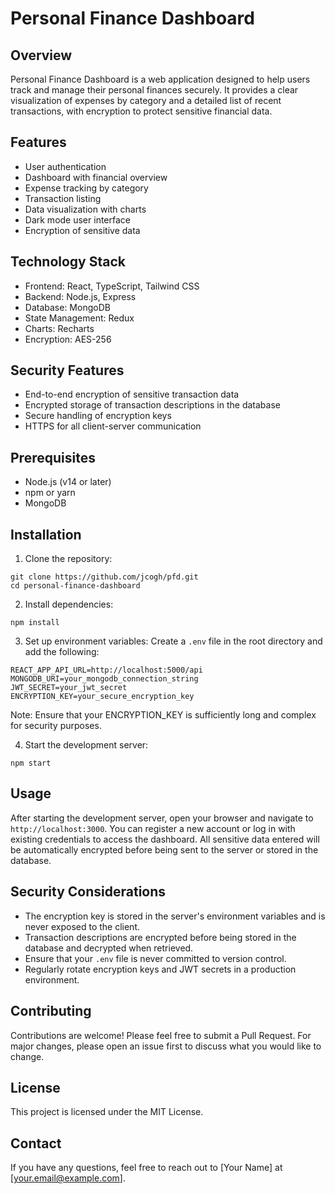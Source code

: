 # Personal Finance Dashboard

## Overview

Personal Finance Dashboard is a web application designed to help users track and manage their personal finances securely. It provides a clear visualization of expenses by category and a detailed list of recent transactions, with encryption to protect sensitive financial data.

## Features

- User authentication
- Dashboard with financial overview
- Expense tracking by category
- Transaction listing
- Data visualization with charts
- Dark mode user interface
- Encryption of sensitive data

## Technology Stack

- Frontend: React, TypeScript, Tailwind CSS
- Backend: Node.js, Express
- Database: MongoDB
- State Management: Redux
- Charts: Recharts
- Encryption: AES-256

## Security Features

- End-to-end encryption of sensitive transaction data
- Encrypted storage of transaction descriptions in the database
- Secure handling of encryption keys
- HTTPS for all client-server communication

## Prerequisites

- Node.js (v14 or later)
- npm or yarn
- MongoDB

## Installation

1. Clone the repository:
```
git clone https://github.com/jcogh/pfd.git
cd personal-finance-dashboard
```

2. Install dependencies:
```
npm install
```

3. Set up environment variables:
Create a `.env` file in the root directory and add the following:
```
REACT_APP_API_URL=http://localhost:5000/api
MONGODB_URI=your_mongodb_connection_string
JWT_SECRET=your_jwt_secret
ENCRYPTION_KEY=your_secure_encryption_key
```

Note: Ensure that your ENCRYPTION_KEY is sufficiently long and complex for security purposes.

4. Start the development server:
```
npm start
```

## Usage

After starting the development server, open your browser and navigate to `http://localhost:3000`. You can register a new account or log in with existing credentials to access the dashboard. All sensitive data entered will be automatically encrypted before being sent to the server or stored in the database.

## Security Considerations

- The encryption key is stored in the server's environment variables and is never exposed to the client.
- Transaction descriptions are encrypted before being stored in the database and decrypted when retrieved.
- Ensure that your `.env` file is never committed to version control.
- Regularly rotate encryption keys and JWT secrets in a production environment.

## Contributing

Contributions are welcome! Please feel free to submit a Pull Request. For major changes, please open an issue first to discuss what you would like to change.

## License

This project is licensed under the MIT License.

## Contact

If you have any questions, feel free to reach out to [Your Name] at [your.email@example.com].

